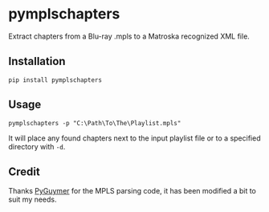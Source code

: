 # pymplschapters

Extract chapters from a Blu-ray .mpls to a Matroska recognized XML file.

## Installation

    pip install pymplschapters

## Usage

    pymplschapters -p "C:\Path\To\The\Playlist.mpls"

It will place any found chapters next to the input playlist file or to a specified directory with `-d`.

## Credit

Thanks [PyGuymer](https://github.com/Guymer/PyGuymer) for the MPLS parsing code, it
has been modified a bit to suit my needs.
